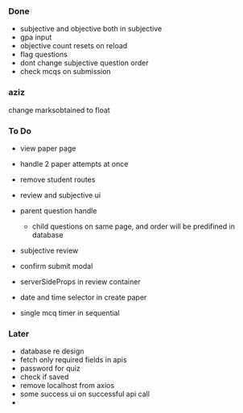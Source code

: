 ### Done
- subjective and objective both in subjective
- gpa input
- objective count resets on reload
- flag questions
- dont change subjective question order
- check mcqs on submission

### aziz
change marksobtained to float

### To Do

- view paper page
- handle 2 paper attempts at once
- remove student routes
- review and subjective ui

- parent question handle
    - child questions on same page, and order will be predifined in database

- subjective review

- confirm submit modal
- serverSideProps in review container
- date and time selector in create paper
- single mcq timer in sequential

### Later
- database re design
- fetch only required fields in apis
- password for quiz
- check if saved
- remove localhost from axios
- some success ui on successful api call
- 